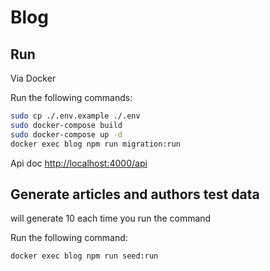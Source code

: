 # Blog

## Run

Via Docker

Run the following commands:
``` bash
sudo cp ./.env.example ./.env
sudo docker-compose build
sudo docker-compose up -d
docker exec blog npm run migration:run
```

Api doc
[http://localhost:4000/api][link]

[link]: http://localhost:4000/api

## Generate articles and authors test data

will generate 10 each time you run the command

Run the following command:
``` bash
docker exec blog npm run seed:run
```